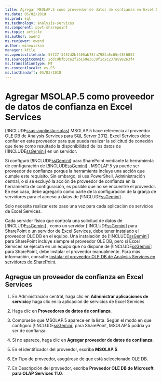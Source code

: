```yaml
---
title: Agregar MSOLAP.5 como proveedor de datos de confianza en Excel Services | Documentos de Microsoft
ms.date: 05/02/2018
ms.prod: sql
ms.technology: analysis-services
ms.component: ppvt-sharepoint
ms.topic: article
ms.author: owend
ms.reviewer: owend
author: minewiskan
manager: kfile
ms.openlocfilehash: 55727f3452d2bf406ab78fa7982a0c65e48f6052
ms.sourcegitcommit: 2ddc0bfb3ce2f2b160e3638f1c2c237a898263f4
ms.translationtype: MT
ms.contentlocale: es-ES
ms.lasthandoff: 05/03/2018
---
```

# <a name="add-msolap5-as-a-trusted-data-provider-in-excel-services"></a>Agregar MSOLAP.5 como proveedor de datos de confianza en Excel Services
[!INCLUDE[ssas-appliesto-sqlas](../../includes/ssas-appliesto-sqlas.md)]
  MSOLAP.5 hace referencia al proveedor OLE DB de Analysis Services para SQL Server 2012. Excel Services debe confiar en este proveedor para que pueda realizar la solicitud de conexión que tiene como resultado la disponibilidad de los datos de [!INCLUDE[ssGemini](../../includes/ssgemini-md.md)] en un servidor.  
  
 Si configuró [!INCLUDE[ssGemini](../../includes/ssgemini-md.md)] para SharePoint mediante la herramienta de configuración de [!INCLUDE[ssGemini](../../includes/ssgemini-md.md)] , MSOLAP.5 ya puede ser proveedor de confianza porque la herramienta incluye una acción que cumple este requisito. Sin embargo, si usa PowerShell, Administración central, o si se excluyó la acción de proveedor de confianza en la herramienta de configuración, es posible que no se encuentre el proveedor. En ese caso, debe agregarlo como parte de la configuración de la granja de servidores para el acceso a datos de [!INCLUDE[ssGemini](../../includes/ssgemini-md.md)] .  
  
 Solo necesita realizar este paso una vez para cada aplicación de servicios de Excel Services.  
  
 Cada servidor físico que controla una solicitud de datos de [!INCLUDE[ssGemini](../../includes/ssgemini-md.md)] , como un servidor [!INCLUDE[ssGemini](../../includes/ssgemini-md.md)] para SharePoint o un servidor de Excel Services, debe tener instalado el proveedor OLE DB en el equipo. Una instalación de [!INCLUDE[ssGemini](../../includes/ssgemini-md.md)] para SharePoint incluye siempre el proveedor OLE DB, pero si Excel Services se ejecuta en un equipo que no dispone de [!INCLUDE[ssGemini](../../includes/ssgemini-md.md)] para SharePoint, debe instalar el proveedor manualmente. Para más información, consulte [Instalar el proveedor OLE DB de Analysis Services en servidores de SharePoint](http://msdn.microsoft.com/en-us/2c62daf9-1f2d-4508-a497-af62360ee859).  
  
## <a name="add-a-trusted-provider-to-excel-services"></a>Agregue un proveedor de confianza en Excel Services  
  
1.  En Administración central, haga clic en **Administrar aplicaciones de servicio**y haga clic en la aplicación de servicios de Excel Services.  
  
2.  Haga clic en **Proveedores de datos de confianza**.  
  
3.  Compruebe que MSOLAP.5 aparece en la lista. Según el modo en que configuró [!INCLUDE[ssGemini](../../includes/ssgemini-md.md)] para SharePoint, MSOLAP.5 podría ya ser de confianza.  
  
4.  Si no aparece, haga clic en **Agregar proveedor de datos de confianza**.  
  
5.  En el identificador del proveedor, escriba **MSOLAP.5**.  
  
6.  En Tipo de proveedor, asegúrese de que está seleccionado OLE DB.  
  
7.  En Descripción del proveedor, escriba **Proveedor OLE DB de Microsoft para OLAP Services 11.0**.  
  
  
